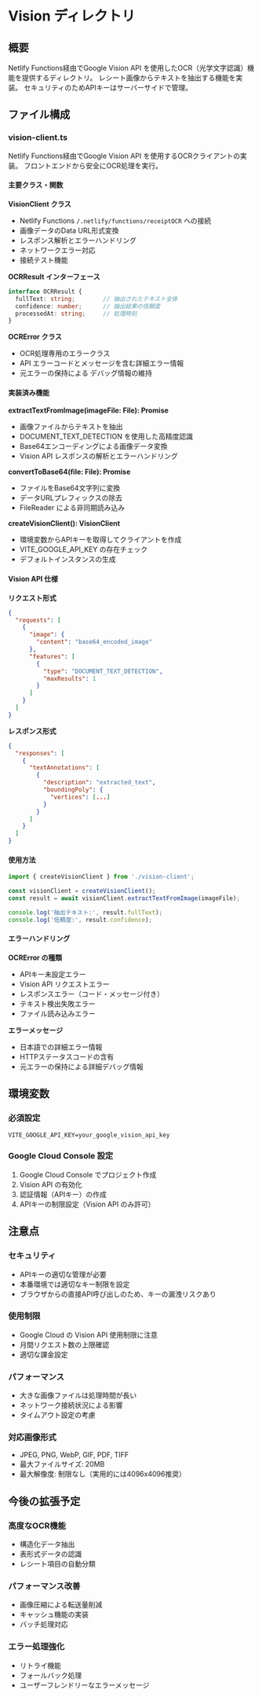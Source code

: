 # Vision ディレクトリ

## 概要
Netlify Functions経由でGoogle Vision API を使用したOCR（光学文字認識）機能を提供するディレクトリ。
レシート画像からテキストを抽出する機能を実装。
セキュリティのためAPIキーはサーバーサイドで管理。

## ファイル構成

### vision-client.ts
Netlify Functions経由でGoogle Vision API を使用するOCRクライアントの実装。
フロントエンドから安全にOCR処理を実行。

#### 主要クラス・関数

**VisionClient クラス**
- Netlify Functions `/.netlify/functions/receiptOCR` への接続
- 画像データのData URL形式変換
- レスポンス解析とエラーハンドリング
- ネットワークエラー対応
- 接続テスト機能

**OCRResult インターフェース**
```typescript
interface OCRResult {
  fullText: string;        // 抽出されたテキスト全体
  confidence: number;      // 抽出結果の信頼度
  processedAt: string;     // 処理時刻
}
```

**OCRError クラス**
- OCR処理専用のエラークラス
- API エラーコードとメッセージを含む詳細エラー情報
- 元エラーの保持による デバッグ情報の維持

#### 実装済み機能

**extractTextFromImage(imageFile: File): Promise<OCRResult>**
- 画像ファイルからテキストを抽出
- DOCUMENT_TEXT_DETECTION を使用した高精度認識
- Base64エンコーディングによる画像データ変換
- Vision API レスポンスの解析とエラーハンドリング

**convertToBase64(file: File): Promise<string>**
- ファイルをBase64文字列に変換
- データURLプレフィックスの除去
- FileReader による非同期読み込み

**createVisionClient(): VisionClient**
- 環境変数からAPIキーを取得してクライアントを作成
- VITE_GOOGLE_API_KEY の存在チェック
- デフォルトインスタンスの生成

#### Vision API 仕様

**リクエスト形式**
```json
{
  "requests": [
    {
      "image": {
        "content": "base64_encoded_image"
      },
      "features": [
        {
          "type": "DOCUMENT_TEXT_DETECTION",
          "maxResults": 1
        }
      ]
    }
  ]
}
```

**レスポンス形式**
```json
{
  "responses": [
    {
      "textAnnotations": [
        {
          "description": "extracted_text",
          "boundingPoly": {
            "vertices": [...]
          }
        }
      ]
    }
  ]
}
```

#### 使用方法

```typescript
import { createVisionClient } from './vision-client';

const visionClient = createVisionClient();
const result = await visionClient.extractTextFromImage(imageFile);

console.log('抽出テキスト:', result.fullText);
console.log('信頼度:', result.confidence);
```

#### エラーハンドリング

**OCRError の種類**
- APIキー未設定エラー
- Vision API リクエストエラー
- レスポンスエラー（コード・メッセージ付き）
- テキスト検出失敗エラー
- ファイル読み込みエラー

**エラーメッセージ**
- 日本語での詳細エラー情報
- HTTPステータスコードの含有
- 元エラーの保持による詳細デバッグ情報

## 環境変数

### 必須設定
```env
VITE_GOOGLE_API_KEY=your_google_vision_api_key
```

### Google Cloud Console 設定
1. Google Cloud Console でプロジェクト作成
2. Vision API の有効化
3. 認証情報（APIキー）の作成
4. APIキーの制限設定（Vision API のみ許可）

## 注意点

### セキュリティ
- APIキーの適切な管理が必要
- 本番環境では適切なキー制限を設定
- ブラウザからの直接API呼び出しのため、キーの漏洩リスクあり

### 使用制限
- Google Cloud の Vision API 使用制限に注意
- 月間リクエスト数の上限確認
- 適切な課金設定

### パフォーマンス
- 大きな画像ファイルは処理時間が長い
- ネットワーク接続状況による影響
- タイムアウト設定の考慮

### 対応画像形式
- JPEG, PNG, WebP, GIF, PDF, TIFF
- 最大ファイルサイズ: 20MB
- 最大解像度: 制限なし（実用的には4096x4096推奨）

## 今後の拡張予定

### 高度なOCR機能
- 構造化データ抽出
- 表形式データの認識
- レシート項目の自動分類

### パフォーマンス改善
- 画像圧縮による転送量削減
- キャッシュ機能の実装
- バッチ処理対応

### エラー処理強化
- リトライ機能
- フォールバック処理
- ユーザーフレンドリーなエラーメッセージ